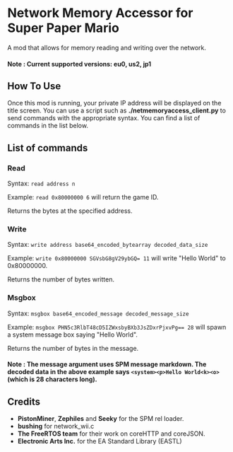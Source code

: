 
# Network Memory Accessor for Super Paper Mario
A mod that allows for memory reading and writing over the network.

#### Note : Current supported versions: eu0, us2, jp1

## How To Use

Once this mod is running, your private IP address will be displayed on the title screen. You can use a script such as **./netmemoryaccess_client.py** to send commands with the appropriate syntax. You can find a list of commands in the list below.

## List of commands

### Read
Syntax: `read address n`

Example: `read 0x80000000 6` will return the game ID.

Returns the bytes at the specified address.

### Write
Syntax: `write address base64_encoded_bytearray decoded_data_size`

Example: `write 0x80000000 SGVsbG8gV29ybGQ= 11` will write "Hello World" to 0x80000000.

Returns the number of bytes written.

### Msgbox
Syntax: `msgbox base64_encoded_message decoded_message_size`

Example: `msgbox PHN5c3RlbT48cD5IZWxsbyBXb3JsZDxrPjxvPg== 28` will spawn a system message box saying "Hello World".

Returns the number of bytes in the message.

#### Note : The message argument uses SPM message markdown. The decoded data in the above example says `<system><p>Hello World<k><o>` (which is 28 characters long).

## Credits

* **PistonMiner**, **Zephiles** and **Seeky** for the SPM rel loader.
* **bushing** for network_wii.c
* **The FreeRTOS team** for their work on coreHTTP and coreJSON.
* **Electronic Arts Inc.** for the EA Standard Library (EASTL)

